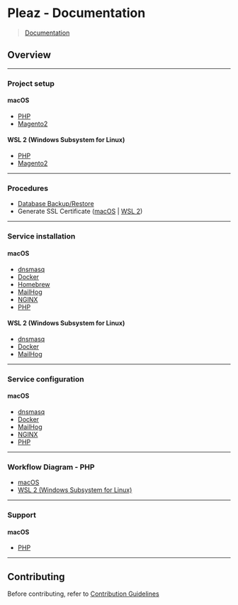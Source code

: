 # Pleaz - Documentation

> [Documentation](./readme.md)

## Overview

---

### Project setup

#### macOS

- [PHP](project-setup/macos/platform/php/default.md)
- [Magento2](project-setup/macos/platform/php/magento2.md)

#### WSL 2 (Windows Subsystem for Linux)

- [PHP](project-setup/wsl2/platform/php/default.md)
- [Magento2](project-setup/wsl2/platform/php/magento2.md)

---

### Procedures

- [Database Backup/Restore](procedure/database-backup-restore.md)
- Generate SSL Certificate ([macOS](procedure/macos/ssl-certificates.md) | [WSL 2](procedure/wsl2/ssl-certificates.md))

---

### Service installation

#### macOS

- [dnsmasq](installation/macos/dnsmasq.md)
- [Docker](installation/macos/docker.md)
- [Homebrew](installation/macos/homebrew.md)
- [MailHog](installation/macos/mailhog.md)
- [NGINX](installation/macos/nginx.md)
- [PHP](installation/macos/php.md)

#### WSL 2 (Windows Subsystem for Linux)
- [dnsmasq](installation/wsl2/dnsmasq.md)
- [Docker](installation/wsl2/docker.md)
- [MailHog](installation/wsl2/mailhog.md)

---

### Service configuration

#### macOS
- [dnsmasq](configuration/services/macos/dnsmasq.md)
- [Docker](configuration/services/macos/docker.md)
- [MailHog](configuration/services/macos/mailhog.md)
- [NGINX](configuration/services/macos/nginx.md)
- [PHP](configuration/services/macos/php.md)

---

### Workflow Diagram - PHP

- [macOS](workflow/macos/workflow.md)
- [WSL 2 (Windows Subsystem for Linux)](workflow/wsl2/workflow.md)

---

### Support

#### macOS

- [PHP](support/php.md)

---

## Contributing

Before contributing, refer to [Contribution Guidelines](./../CONTRIBUTING.md)
